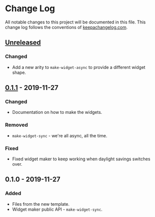 # Change Log
All notable changes to this project will be documented in this file. This change log follows the conventions of [keepachangelog.com](http://keepachangelog.com/).

## [Unreleased]
### Changed
- Add a new arity to `make-widget-async` to provide a different widget shape.

## [0.1.1] - 2019-11-27
### Changed
- Documentation on how to make the widgets.

### Removed
- `make-widget-sync` - we're all async, all the time.

### Fixed
- Fixed widget maker to keep working when daylight savings switches over.

## 0.1.0 - 2019-11-27
### Added
- Files from the new template.
- Widget maker public API - `make-widget-sync`.

[Unreleased]: https://github.com/your-name/ring-server/compare/0.1.1...HEAD
[0.1.1]: https://github.com/your-name/ring-server/compare/0.1.0...0.1.1
